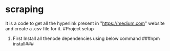 # scraping
It is a code to get all the hyperlink present in "https://medium.com" website and  create a .csv file for it. 
#Project setup
1. First Install all thenode dependencies using below command
 ###npm install###
